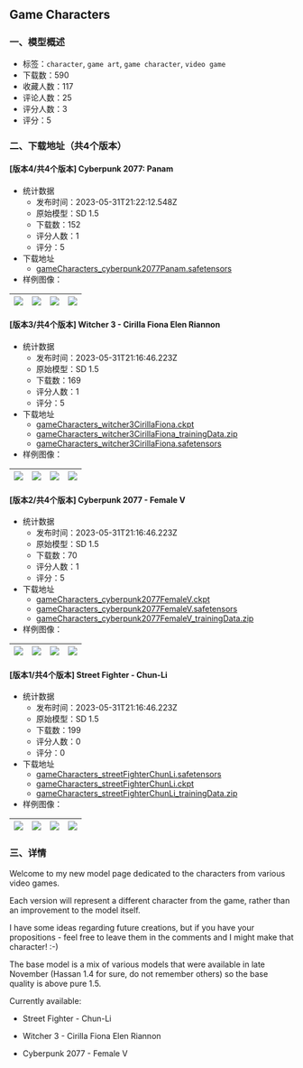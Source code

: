 ## Game Characters
### 一、模型概述

- 标签：`character`, `game art`, `game character`, `video game`
- 下载数：590
- 收藏人数：117
- 评论人数：25
- 评分人数：3
- 评分：5

### 二、下载地址（共4个版本）

#### [版本4/共4个版本] Cyberpunk 2077: Panam

- 统计数据
  - 发布时间：2023-05-31T21:22:12.548Z
  - 原始模型：SD 1.5
  - 下载数：152
  - 评分人数：1
  - 评分：5
- 下载地址
  - [gameCharacters_cyberpunk2077Panam.safetensors](https://civitai.com/api/download/models/86538)
- 样例图像：

| <img src="https://image.civitai.com/xG1nkqKTMzGDvpLrqFT7WA/8d97196f-bb4b-4ca7-963a-a92a2698a640/width=450/985823.jpeg" /> | <img src="https://image.civitai.com/xG1nkqKTMzGDvpLrqFT7WA/74564e59-2927-4ed4-8aca-e94aab6f0c5a/width=450/985824.jpeg" /> | <img src="https://image.civitai.com/xG1nkqKTMzGDvpLrqFT7WA/9c288b00-d7c1-407a-b51b-b69d17ca75d9/width=450/985822.jpeg" /> | <img src="https://image.civitai.com/xG1nkqKTMzGDvpLrqFT7WA/fcbf6f27-1d26-46c7-9f3f-2445cdf4d8e5/width=450/985825.jpeg" /> |
| ---- | ---- | ---- | ---- |

#### [版本3/共4个版本] Witcher 3 - Cirilla Fiona Elen Riannon

- 统计数据
  - 发布时间：2023-05-31T21:16:46.223Z
  - 原始模型：SD 1.5
  - 下载数：169
  - 评分人数：1
  - 评分：5
- 下载地址
  - [gameCharacters_witcher3CirillaFiona.ckpt](https://civitai.com/api/download/models/5807?type=Model&format=PickleTensor&size=full&fp=fp16)
  - [gameCharacters_witcher3CirillaFiona_trainingData.zip](https://civitai.com/api/download/models/5807?type=Training%20Data)
  - [gameCharacters_witcher3CirillaFiona.safetensors](https://civitai.com/api/download/models/5807)
- 样例图像：

| <img src="https://image.civitai.com/xG1nkqKTMzGDvpLrqFT7WA/abb7e39b-66db-4e56-30ae-815ef56c9e00/width=450/48384.jpeg" /> | <img src="https://image.civitai.com/xG1nkqKTMzGDvpLrqFT7WA/6f9d7384-30cf-46f9-0745-2dc979521800/width=450/48382.jpeg" /> | <img src="https://image.civitai.com/xG1nkqKTMzGDvpLrqFT7WA/9f7ca022-d3a9-4910-b25e-d06ad647ce00/width=450/48383.jpeg" /> | <img src="https://image.civitai.com/xG1nkqKTMzGDvpLrqFT7WA/ca2ead14-6a60-46f6-ab01-c36bae061d00/width=450/48381.jpeg" /> |
| ---- | ---- | ---- | ---- |

#### [版本2/共4个版本] Cyberpunk 2077 - Female V

- 统计数据
  - 发布时间：2023-05-31T21:16:46.223Z
  - 原始模型：SD 1.5
  - 下载数：70
  - 评分人数：1
  - 评分：5
- 下载地址
  - [gameCharacters_cyberpunk2077FemaleV.ckpt](https://civitai.com/api/download/models/5803?type=Model&format=PickleTensor&size=full&fp=fp16)
  - [gameCharacters_cyberpunk2077FemaleV.safetensors](https://civitai.com/api/download/models/5803)
  - [gameCharacters_cyberpunk2077FemaleV_trainingData.zip](https://civitai.com/api/download/models/5803?type=Training%20Data)
- 样例图像：

| <img src="https://image.civitai.com/xG1nkqKTMzGDvpLrqFT7WA/5aa3f7c6-8549-490d-1716-a707ae142300/width=450/48329.jpeg" /> | <img src="https://image.civitai.com/xG1nkqKTMzGDvpLrqFT7WA/2733f580-fb64-4cfc-a86a-96293b15db00/width=450/48328.jpeg" /> | <img src="https://image.civitai.com/xG1nkqKTMzGDvpLrqFT7WA/dfc0d245-4a6e-4950-2076-e41561837600/width=450/48327.jpeg" /> | <img src="https://image.civitai.com/xG1nkqKTMzGDvpLrqFT7WA/f73b2a35-3643-4583-a478-a82af28b8300/width=450/48326.jpeg" /> |
| ---- | ---- | ---- | ---- |

#### [版本1/共4个版本] Street Fighter - Chun-Li

- 统计数据
  - 发布时间：2023-05-31T21:16:46.223Z
  - 原始模型：SD 1.5
  - 下载数：199
  - 评分人数：0
  - 评分：0
- 下载地址
  - [gameCharacters_streetFighterChunLi.safetensors](https://civitai.com/api/download/models/6618)
  - [gameCharacters_streetFighterChunLi.ckpt](https://civitai.com/api/download/models/6618?type=Model&format=PickleTensor&size=full&fp=fp16)
  - [gameCharacters_streetFighterChunLi_trainingData.zip](https://civitai.com/api/download/models/6618?type=Training%20Data)
- 样例图像：

| <img src="https://image.civitai.com/xG1nkqKTMzGDvpLrqFT7WA/81ee90ea-f704-41e5-cf7f-ec34a8ef3500/width=450/60151.jpeg" /> | <img src="https://image.civitai.com/xG1nkqKTMzGDvpLrqFT7WA/d29bfd12-8e4d-457e-29df-61e9f1303c00/width=450/60150.jpeg" /> | <img src="https://image.civitai.com/xG1nkqKTMzGDvpLrqFT7WA/833cbdfb-ec67-4d43-fa44-e89c8497f100/width=450/60149.jpeg" /> | <img src="https://image.civitai.com/xG1nkqKTMzGDvpLrqFT7WA/49c269bb-417a-4a60-f831-7b37986b4900/width=450/60148.jpeg" /> |
| ---- | ---- | ---- | ---- |


### 三、详情
<p>Welcome to my new model page dedicated to the characters from various video games.</p><p></p><p>Each version will represent a different character from the game, rather than an improvement to the model itself.</p><p></p><p>I have some ideas regarding future creations, but if you have your propositions - feel free to leave them in the comments and I might make that character! :-)</p><p></p><p>The base model is a mix of various models that were available in late November (Hassan 1.4 for sure, do not remember others) so the base quality is above pure 1.5.</p><p></p><p>Currently available:</p><ul><li><p>Street Fighter - Chun-Li</p></li><li><p>Witcher 3 - Cirilla Fiona Elen Riannon</p></li><li><p>Cyberpunk 2077 - Female V</p></li></ul>